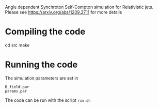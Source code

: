 Angle dependent Synchroton Self-Compton simulation for Relativistic jets. Please see https://arxiv.org/abs/1209.2711 for more details

# Compiling the code
cd src
make

# Running the code
The simulation parameters are set in 
```
B_field.par
params.par
```
The code can be run with the script `run.sh`
